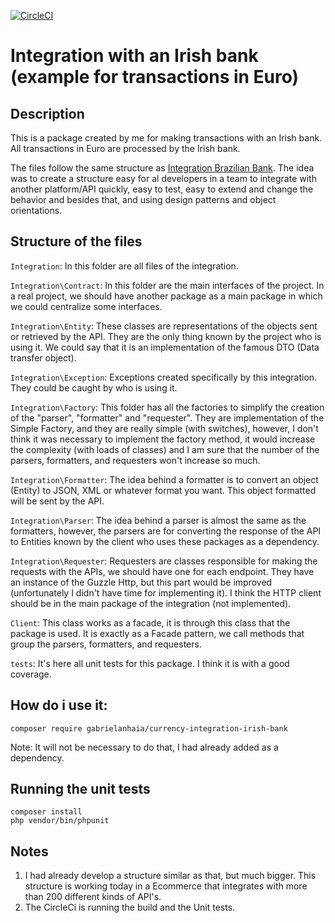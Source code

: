 [![CircleCI](https://circleci.com/gh/gabrielanhaia/currency-integration-brazilian-bank/tree/master.svg?style=svg)](https://circleci.com/gh/gabrielanhaia/currency-integration-brazilian-bank/tree/master)

# Integration with an Irish bank (example for transactions in Euro)

## Description

This is a package created by me for making transactions with an Irish bank. All transactions in Euro are processed by the Irish bank.

The files follow the same structure as [Integration Brazilian Bank](https://github.com/gabrielanhaia/currency-integration-brazilian-bank). The idea was to create a structure easy for al developers in a team to integrate with another platform/API quickly, easy to test, easy to extend and change the behavior and besides that, and using design patterns and object orientations.

## Structure of the files

`Integration`: In this folder are all files of the integration.

`Integration\Contract`: In this folder are the main interfaces of the project. In a real project, we should have another package as a main package in which we could centralize some interfaces.

`Integration\Entity`: These classes are representations of the objects sent or retrieved by the API. They are the only thing known by the project who is using it. We could say that it is an implementation of the famous DTO (Data transfer object).

`Integration\Exception`: Exceptions created specifically by this integration. They could be caught by who is using it.

`Integration\Factory`: This folder has all the factories to simplify the creation of the "parser", "formatter" and "requester". They are implementation of the Simple Factory, and they are really simple (with switches), however, I don't think it was necessary to implement the factory method, it would increase the complexity (with loads of classes) and I am sure that the number of the parsers, formatters, and requesters won't increase so much.

`Integration\Formatter`: The idea behind a formatter is to convert an object (Entity) to JSON, XML or whatever format you want. This object formatted will be sent by the API.

`Integration\Parser`: The idea behind a parser is almost the same as the formatters, however, the parsers are for converting the response of the API to Entities known by the client who uses these packages as a dependency.

`Integration\Requester`: Requesters are classes responsible for making the requests with the APIs, we should have one for each endpoint. They have an instance of the Guzzle Http, but this part would be improved (unfortunately I didn't have time for implementing it). I think the HTTP client should be in the main package of the integration (not implemented).

`Client`: This class works as a facade, it is through this class that the package is used. It is exactly as a Facade pattern, we call methods that group the parsers, formatters, and requesters.

`tests`: It's here all unit tests for this package. I think it is with a good coverage.

## How do i use it:

`composer require gabrielanhaia/currency-integration-irish-bank`

Note: It will not be necessary to do that, I had already added as a dependency.

## Running the unit tests

`composer install`
<br>
`php vendor/bin/phpunit`

## Notes

1. I had already develop a structure similar as that, but much bigger. This structure is working today in a Ecommerce that integrates with more than 200 different kinds of API's.
2. The CircleCi is running the build and the Unit tests.
